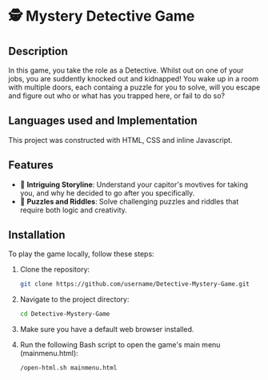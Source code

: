 # 🕵️ Mystery Detective Game

## Description
In this game, you take the role as a Detective. Whilst out on one of your jobs, you are suddently knocked out and kidnapped! You wake up in a room with multiple doors, each containg a puzzle for you to solve, will you escape and 
figure out who or what has you trapped here, or fail to do so?

## Languages used and Implementation
This project was constructed with HTML, CSS and inline Javascript. 

## Features
- 📝 **Intriguing Storyline**: Understand your capitor's movtives for taking you, and why he decided to go after you specifically.
- 🧠 **Puzzles and Riddles**: Solve challenging puzzles and riddles that require both logic and creativity.

## Installation
To play the game locally, follow these steps:

1. Clone the repository:
    ```bash
    git clone https://github.com/username/Detective-Mystery-Game.git
    ```

2. Navigate to the project directory:
    ```bash
    cd Detective-Mystery-Game
    ```

3. Make sure you have a default web browser installed.

4. Run the following Bash script to open the game's main menu (mainmenu.html):
    ```bash
    /open-html.sh mainmenu.html
    ```
